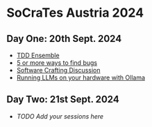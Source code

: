# SoCraTes Austria 2024

## Day One: 20th Sept. 2024

* [TDD Ensemble](tdd-ensemble-david)
* [5 or more ways to find bugs](5-or-more-ways-to-find-bugs-patrick)
* [Software Crafting Discussion](software-crafting-discussion)
* [Running LLMs on your hardware with Ollama](running-llms-on-your-hardware-with-ollama)

## Day Two: 21st Sept. 2024

* _TODO Add your sessions here_
